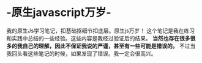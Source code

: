 # -原生javascript万岁-

我的原生Js学习笔记，扣基础抠细节扣底层。原生js万岁！
这个笔记是我在练习和实践中总结的一些经验。这些内容是我经过验证后的结果。
**当然也存在很多很多的我自己的理解，因此不保证我说的严谨，甚至有一些可能是错误的。**
不过当我回头看这些笔记的时候，如果发现了错误。我一定会很高兴。
